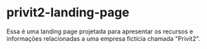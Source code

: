# privit2-landing-page
Essa é uma landing page projetada para apresentar os recursos e informações relacionadas a uma empresa fictícia chamada "Privit2".
